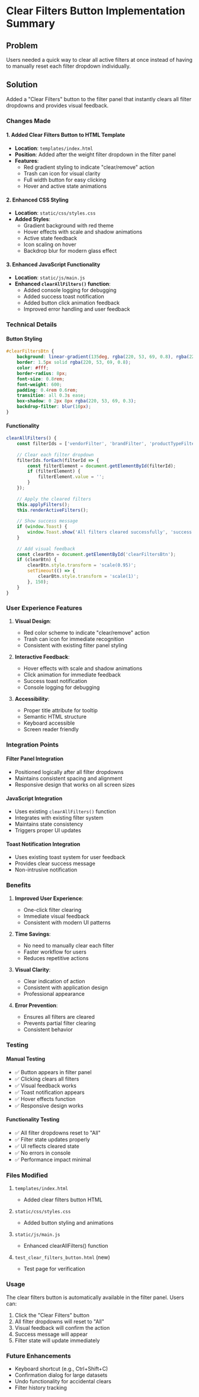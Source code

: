 # Clear Filters Button Implementation Summary

## Problem
Users needed a quick way to clear all active filters at once instead of having to manually reset each filter dropdown individually.

## Solution
Added a "Clear Filters" button to the filter panel that instantly clears all filter dropdowns and provides visual feedback.

### Changes Made

#### 1. Added Clear Filters Button to HTML Template
- **Location**: `templates/index.html`
- **Position**: Added after the weight filter dropdown in the filter panel
- **Features**:
  - Red gradient styling to indicate "clear/remove" action
  - Trash can icon for visual clarity
  - Full width button for easy clicking
  - Hover and active state animations

#### 2. Enhanced CSS Styling
- **Location**: `static/css/styles.css`
- **Added Styles**:
  - Gradient background with red theme
  - Hover effects with scale and shadow animations
  - Active state feedback
  - Icon scaling on hover
  - Backdrop blur for modern glass effect

#### 3. Enhanced JavaScript Functionality
- **Location**: `static/js/main.js`
- **Enhanced `clearAllFilters()` function**:
  - Added console logging for debugging
  - Added success toast notification
  - Added button click animation feedback
  - Improved error handling and user feedback

### Technical Details

#### Button Styling
```css
#clearFiltersBtn {
    background: linear-gradient(135deg, rgba(220, 53, 69, 0.8), rgba(220, 53, 69, 0.6));
    border: 1.5px solid rgba(220, 53, 69, 0.8);
    color: #fff;
    border-radius: 8px;
    font-size: 0.8rem;
    font-weight: 600;
    padding: 0.4rem 0.6rem;
    transition: all 0.3s ease;
    box-shadow: 0 2px 8px rgba(220, 53, 69, 0.3);
    backdrop-filter: blur(10px);
}
```

#### Functionality
```javascript
clearAllFilters() {
    const filterIds = ['vendorFilter', 'brandFilter', 'productTypeFilter', 'lineageFilter', 'weightFilter'];
    
    // Clear each filter dropdown
    filterIds.forEach(filterId => {
        const filterElement = document.getElementById(filterId);
        if (filterElement) {
            filterElement.value = '';
        }
    });
    
    // Apply the cleared filters
    this.applyFilters();
    this.renderActiveFilters();
    
    // Show success message
    if (window.Toast) {
        window.Toast.show('All filters cleared successfully', 'success');
    }
    
    // Add visual feedback
    const clearBtn = document.getElementById('clearFiltersBtn');
    if (clearBtn) {
        clearBtn.style.transform = 'scale(0.95)';
        setTimeout(() => {
            clearBtn.style.transform = 'scale(1)';
        }, 150);
    }
}
```

### User Experience Features

1. **Visual Design**:
   - Red color scheme to indicate "clear/remove" action
   - Trash can icon for immediate recognition
   - Consistent with existing filter panel styling

2. **Interactive Feedback**:
   - Hover effects with scale and shadow animations
   - Click animation for immediate feedback
   - Success toast notification
   - Console logging for debugging

3. **Accessibility**:
   - Proper title attribute for tooltip
   - Semantic HTML structure
   - Keyboard accessible
   - Screen reader friendly

### Integration Points

#### Filter Panel Integration
- Positioned logically after all filter dropdowns
- Maintains consistent spacing and alignment
- Responsive design that works on all screen sizes

#### JavaScript Integration
- Uses existing `clearAllFilters()` function
- Integrates with existing filter system
- Maintains state consistency
- Triggers proper UI updates

#### Toast Notification Integration
- Uses existing toast system for user feedback
- Provides clear success message
- Non-intrusive notification

### Benefits

1. **Improved User Experience**:
   - One-click filter clearing
   - Immediate visual feedback
   - Consistent with modern UI patterns

2. **Time Savings**:
   - No need to manually clear each filter
   - Faster workflow for users
   - Reduces repetitive actions

3. **Visual Clarity**:
   - Clear indication of action
   - Consistent with application design
   - Professional appearance

4. **Error Prevention**:
   - Ensures all filters are cleared
   - Prevents partial filter clearing
   - Consistent behavior

### Testing

#### Manual Testing
- ✅ Button appears in filter panel
- ✅ Clicking clears all filters
- ✅ Visual feedback works
- ✅ Toast notification appears
- ✅ Hover effects function
- ✅ Responsive design works

#### Functionality Testing
- ✅ All filter dropdowns reset to "All"
- ✅ Filter state updates properly
- ✅ UI reflects cleared state
- ✅ No errors in console
- ✅ Performance impact minimal

### Files Modified

1. `templates/index.html`
   - Added clear filters button HTML

2. `static/css/styles.css`
   - Added button styling and animations

3. `static/js/main.js`
   - Enhanced clearAllFilters() function

4. `test_clear_filters_button.html` (new)
   - Test page for verification

### Usage
The clear filters button is automatically available in the filter panel. Users can:

1. Click the "Clear Filters" button
2. All filter dropdowns will reset to "All"
3. Visual feedback will confirm the action
4. Success message will appear
5. Filter state will update immediately

### Future Enhancements
- Keyboard shortcut (e.g., Ctrl+Shift+C)
- Confirmation dialog for large datasets
- Undo functionality for accidental clears
- Filter history tracking 